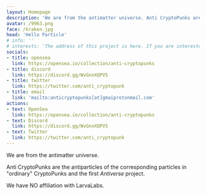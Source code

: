 ```yaml
---
layout: Homepage
description: 'We are from the antimatter universe. Anti CryptoPunks are the NFT antiparticles of the corresponding particles in "ordinary" CryptoPunks and the first Antiverse project.'
avatar: /9963.png
face: /kraken.jpg
head: 'Hello Particle'
# info: ''
# interests: 'The address of this project is here. If you are interested, please star. Thank you very much.'
socials:
- title: opensea
  link: https://opensea.io/collection/anti-cryptopunks
- title: discord
  link: https://discord.gg/WvGnnXQPV5
- title: twitter
  link: https://twitter.com/anti_cryptopunk
- title: email
  link: 'mailto:anticryptopunks[at]gmaiprotonmail.com'
actions:
- text: OpenSea
  link: https://opensea.io/collection/anti-cryptopunks
- text: Discord
  link: https://discord.gg/WvGnnXQPV5
- text: Twitter
  link: https://twitter.com/anti_cryptopunk
---
```


We are from the antimatter universe.

Anti CryptoPunks are the antiparticles of the corresponding particles in "ordinary" CryptoPunks and the first _Antiverse_ project.

We have NO affiliation with LarvaLabs.
